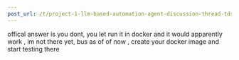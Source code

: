 ```yaml
---
post_url: /t/project-1-llm-based-automation-agent-discussion-thread-tds-jan-2025/164277/259
---
```

offical answer is you dont, you let run it in docker and it would apparently work , im not there yet, bus as of of now , create your docker image and start testing there